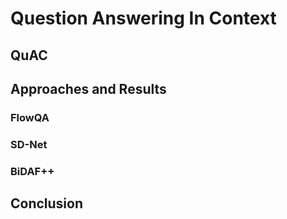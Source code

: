 # Question Answering In Context

## QuAC

## Approaches and Results

### FlowQA

### SD-Net

### BiDAF++


## Conclusion
